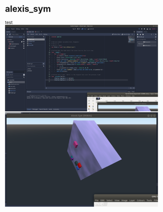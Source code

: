# alexis_sym
test
![alt text](https://github.com/goatchurchprime/alexis_sym/raw/master/editor.png)
![alt text](https://github.com/goatchurchprime/alexis_sym/raw/master/screenshot.png)
